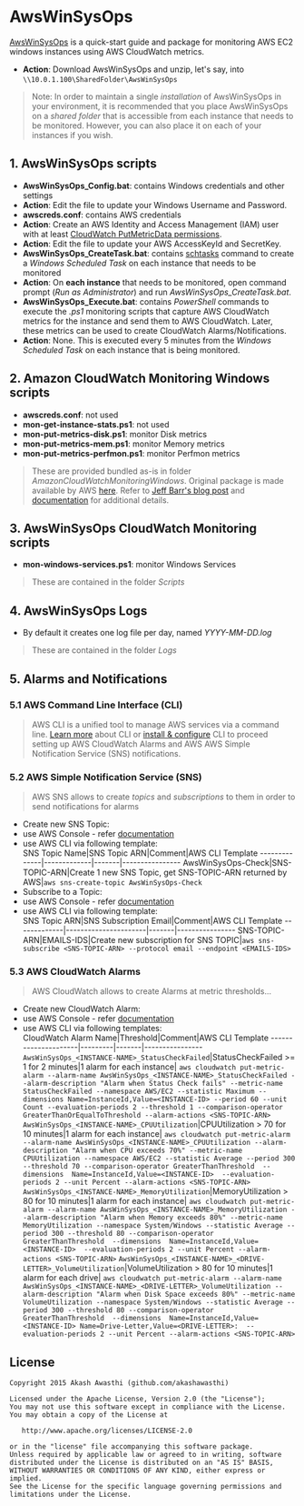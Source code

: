 # AwsWinSysOps

[AwsWinSysOps](http://github.com/akashawasthi/AwsWinSysOps "GitHub Repository") is a quick-start guide and package for monitoring AWS EC2 windows instances using AWS CloudWatch metrics.  

* **Action**: Download AwsWinSysOps and unzip, let's say, into `\\10.0.1.100\SharedFolder\AwsWinSysOps`
> Note: In order to maintain a single *installation* of AwsWinSysOps in your environment, it is recommended that you place AwsWinSysOps on a *shared folder* that is accessible from each instance that needs to be monitored. However, you can also place it on each of your instances if you wish.

## 1. AwsWinSysOps scripts
* **AwsWinSysOps_Config.bat**: contains Windows credentials and other settings  
 * **Action**: Edit the file to update your Windows Username and Password.  
* **awscreds.conf**: contains AWS credentials  
 * **Action**: Create an AWS Identity and Access Management (IAM) user with at least [CloudWatch PutMetricData permissions](http://docs.aws.amazon.com/AmazonCloudWatch/latest/DeveloperGuide/UsingIAM.html "AWS Documentation").  
 * **Action**: Edit the file to update your AWS AccessKeyId and SecretKey.  
* **AwsWinSysOps_CreateTask.bat**: contains [schtasks](https://msdn.microsoft.com/en-us/library/windows/desktop/bb736357.aspx "Microsoft Windows Documentation") command to create a *Windows Scheduled Task* on each instance that needs to be monitored  
 * **Action**: On **each instance** that needs to be monitored, open command prompt (*Run as Administrator*) and run *AwsWinSysOps_CreateTask.bat*.  
* **AwsWinSysOps_Execute.bat**: contains *PowerShell* commands to execute the *.ps1* monitoring scripts that capture AWS CloudWatch metrics for the instance and send them to AWS CloudWatch. Later, these metrics can be used to create CloudWatch Alarms/Notifications.  
 * **Action**: None. This is executed every 5 minutes from the *Windows Scheduled Task* on each instance that is being monitored. 

## 2. Amazon CloudWatch Monitoring Windows scripts
* **awscreds.conf**: not used  
* **mon-get-instance-stats.ps1**: not used  
* **mon-put-metrics-disk.ps1**: monitor Disk metrics  
* **mon-put-metrics-mem.ps1**: monitor Memory metrics  
* **mon-put-metrics-perfmon.ps1**: monitor Perfmon metrics  
> These are provided bundled as-is in folder *AmazonCloudWatchMonitoringWindows*. Original package is made available by AWS [here](http://aws.amazon.com/code/7932034889155460 "AWS Sample Code & Libraries"). Refer to [Jeff Barr's blog post](http://aws.amazon.com/blogs/aws/amazon-cloudwatch-monitoring-scripts-for-microsoft-windows "AWS Official Blog") and [documentation](http://docs.aws.amazon.com/AmazonCloudWatch/latest/DeveloperGuide/mon-scripts-powershell.html "AWS Documentation") for additional details.  

## 3. AwsWinSysOps CloudWatch Monitoring scripts
* **mon-windows-services.ps1**: monitor Windows Services  
> These are contained in the folder *Scripts*  

## 4. AwsWinSysOps Logs
* By default it creates one log file per day, named *YYYY-MM-DD.log*  
> These are contained in the folder *Logs*  

## 5. Alarms and Notifications


### 5.1 AWS Command Line Interface (CLI)
> AWS CLI is a unified tool to manage AWS services via a command line. [Learn more](http://aws.amazon.com/cli) about CLI or [install & configure](http://docs.aws.amazon.com/cli/latest/userguide/cli-chap-getting-set-up.html) CLI to proceed setting up AWS CloudWatch Alarms and AWS AWS Simple Notification Service (SNS) notifications.

### 5.2 AWS Simple Notification Service (SNS)
> AWS SNS allows to create *topics* and *subscriptions* to them in order to send notifications for alarms  

* Create new SNS Topic:  
 * use AWS Console - refer [documentation](http://docs.aws.amazon.com/sns/latest/dg/CreateTopic.html)  
 * use AWS CLI via following template:  
SNS Topic Name|SNS Topic ARN|Comment|AWS CLI Template
--------------|-------------|-------|----------------
AwsWinSysOps-Check|SNS-TOPIC-ARN|Create 1 new SNS Topic, get SNS-TOPIC-ARN returned by AWS|`aws sns-create-topic AwsWinSysOps-Check`
* Subscribe to a Topic:  
 * use AWS Console - refer [documentation](http://docs.aws.amazon.com/sns/latest/dg/SubscribeTopic.html)  
 * use AWS CLI via following template:  
SNS Topic ARN|SNS Subscription Email|Comment|AWS CLI Template
-------------|----------------------|-------|----------------
SNS-TOPIC-ARN|EMAILS-IDS|Create new subscription for SNS TOPIC|`aws sns-subscribe <SNS-TOPIC-ARN> --protocol email --endpoint <EMAILS-IDS>`

### 5.3 AWS CloudWatch Alarms
> AWS CloudWatch allows to create Alarms at metric thresholds...  

* Create new CloudWatch Alarm:  
 * use AWS Console - refer [documentation](http://docs.aws.amazon.com/AmazonCloudWatch/latest/DeveloperGuide/US_AlarmAtThresholdEC2.html)  
 * use AWS CLI via following templates:  
CloudWatch Alarm Name|Threshold|Comment|AWS CLI Template
---------------------|---------|-------|----------------
`AwsWinSysOps_<INSTANCE-NAME>_StatusCheckFailed`|StatusCheckFailed >= 1 for 2 minutes|1 alarm for each instance|
 `aws cloudwatch put-metric-alarm --alarm-name AwsWinSysOps_<INSTANCE-NAME>_StatusCheckFailed --alarm-description "Alarm when Status Check fails" --metric-name StatusCheckFailed --namespace AWS/EC2 --statistic Maximum --dimensions Name=InstanceId,Value=<INSTANCE-ID> --period 60 --unit Count --evaluation-periods 2 --threshold 1 --comparison-operator GreaterThanOrEqualToThreshold --alarm-actions <SNS-TOPIC-ARN>`
`AwsWinSysOps_<INSTANCE-NAME>_CPUUtilization`|CPUUtilization > 70 for 10 minutes|1 alarm for each instance|
 `aws cloudwatch put-metric-alarm --alarm-name AwsWinSysOps_<INSTANCE-NAME>_CPUUtilization --alarm-description "Alarm when CPU exceeds 70%" --metric-name CPUUtilization --namespace AWS/EC2 --statistic Average --period 300 --threshold 70 --comparison-operator GreaterThanThreshold  --dimensions  Name=InstanceId,Value=<INSTANCE-ID>  --evaluation-periods 2 --unit Percent --alarm-actions <SNS-TOPIC-ARN>`
`AwsWinSysOps_<INSTANCE-NAME>_MemoryUtilization`|MemoryUtilization > 80 for 10 minutes|1 alarm for each instance|
 `aws cloudwatch put-metric-alarm --alarm-name AwsWinSysOps_<INSTANCE-NAME>_MemoryUtilization --alarm-description "Alarm when Memory exceeds 80%" --metric-name MemoryUtilization --namespace System/Windows --statistic Average --period 300 --threshold 80 --comparison-operator GreaterThanThreshold  --dimensions  Name=InstanceId,Value=<INSTANCE-ID>  --evaluation-periods 2 --unit Percent --alarm-actions <SNS-TOPIC-ARN>`
`AwsWinSysOps_<INSTANCE-NAME>_<DRIVE-LETTER>_VolumeUtilization`|VolumeUtilization > 80 for 10 minutes|1 alarm for each drive|
 `aws cloudwatch put-metric-alarm --alarm-name AwsWinSysOps_<INSTANCE-NAME>_<DRIVE-LETTER>_VolumeUtilization --alarm-description "Alarm when Disk Space exceeds 80%" --metric-name VolumeUtilization --namespace System/Windows --statistic Average --period 300 --threshold 80 --comparison-operator GreaterThanThreshold  --dimensions  Name=InstanceId,Value=<INSTANCE-ID> Name=Drive-Letter,Value=<DRIVE-LETTER>:  --evaluation-periods 2 --unit Percent --alarm-actions <SNS-TOPIC-ARN>`




## License

    Copyright 2015 Akash Awasthi (github.com/akashawasthi)
    
    Licensed under the Apache License, Version 2.0 (the "License");
    You may not use this software except in compliance with the License.
    You may obtain a copy of the License at

       http://www.apache.org/licenses/LICENSE-2.0

    or in the "license" file accompanying this software package.
    Unless required by applicable law or agreed to in writing, software
    distributed under the License is distributed on an "AS IS" BASIS,
    WITHOUT WARRANTIES OR CONDITIONS OF ANY KIND, either express or implied.
    See the License for the specific language governing permissions and
    limitations under the License.

